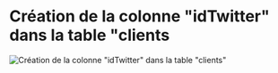 # Création de la colonne "idTwitter" dans la table "clients
![Création de la colonne "idTwitter" dans la table "clients"](https://picsum.photos/536/354)
